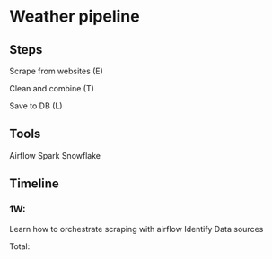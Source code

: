 # Weather pipeline
## Steps
Scrape from websites (E)

Clean and combine (T)

Save to DB (L)

## Tools
Airflow
Spark
Snowflake

## Timeline
### 1W: 
Learn how to orchestrate scraping with airflow
Identify Data sources





Total:

